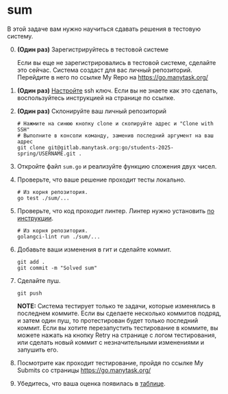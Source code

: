 # sum

В этой задаче вам нужно научиться сдавать решения в тестовую систему.

0. **(Один раз)** Зарегистрируйтесь в тестовой системе

   Если вы еще не зарегистрировались в тестовой системе, сделайте это сейчас.
   Система создаст для вас личный репозиторий.
   Перейдите в него по ссылке My Repo на https://go.manytask.org/

1. **(Один раз)** [Настройте](https://gitlab.manytask.org/-/profile/keys) ssh ключ. Если вы не знаете как это сделать,
   воспользуйтесь инструкцией на странице по ссылке.

2. **(Один раз)** Склонируйте ваш личный репозиторий

   ```shell
   # Нажмите на синюю кнопку clone и скопируйте адрес и "Clone with SSH"
   # Выполните в консоли команду, заменив последний аргумент на ваш адрес
   git clone git@gitlab.manytask.org:go/students-2025-spring/USERNAME.git .
   ```

3. Откройте файл `sum.go` и реализуйте функцию сложения двух чисел.

4. Проверьте, что ваше решение проходит тесты локально.

   ```shell
   # Из корня репозитория.
   go test ./sum/...
   ```

5. Проверьте, что код проходит линтер. Линтер нужно установить [по инструкции](https://github.com/golangci/golangci-lint#binary).

   ```shell
   # Из корня репозитория.
   golangci-lint run ./sum/...
   ```

6. Добавьте ваши изменения в гит и сделайте коммит.

   ```shell
   git add .
   git commit -m "Solved sum"
   ```

7. Сделайте пуш.

   ```shell
   git push
   ```
   
   **NOTE:** Система тестирует только те задачи, которые изменялись в последнем коммите. Если вы
   сделаете несколько коммитов подряд, и затем один пуш, то протестирован будет только последний коммит.
   Если вы хотите перезапустить тестирование в коммите, вы можете нажать на кнопку Retry на странице
   с логом тестирования, или сделать новый коммит с незначительными изменениями и запушить его.

8. Посмотрите как проходит тестирование, пройдя по ссылке My Submits со страницы https://go.manytask.org/

9. Убедитесь, что ваша оценка появилась в [таблице](https://docs.google.com/spreadsheets/d/1zpHVJPffDaxOeV3TWBcFYo3wRGW3dy5O6YJm_kpIHdk).
